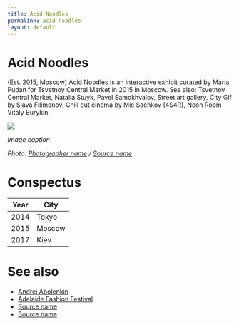 ```yaml
---
title: Acid Noodles
permalink: acid-noodles
layout: default
---
```


# Acid Noodles

(Est. 2015, Moscow) Acid Noodles is an interactive exhibit curated by Maria Pudan for Tsvetnoy Central Market in 2015 in Moscow. See also: Tsvetnoy Central Market, Natalia Stuyk, Pavel Samokhvalov, Street art gallery, City Gif by Slava Filimonov, Chill out cinema by Mic Sachkov (4S4R), Neon Room Vitaly Burykin.

![](/images/image-name.jpg)

*Image caption*

*Photo: [Photographer name](http://example.net/) / [Source name](http://example.net/)*

# Conspectus

|Year|City|
|----|---------|
|2014|Tokyo|
|2015|Moscow|
|2017|Kiev|

# See also

+ [Andrei Abolenkin](abolenkin-andrei)
+ [Adelaide Fashion Festival](adelaide-fashion-festival)
+ [Source name](http://example.net/)
+ [Source name](http://example.net/)
